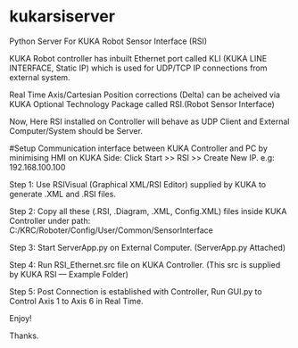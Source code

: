 # kukarsiserver
Python Server For KUKA Robot Sensor Interface (RSI)

KUKA Robot controller has inbuilt Ethernet port called KLI (KUKA LINE INTERFACE, Static IP) which is used for UDP/TCP IP connections from external system.

Real Time Axis/Cartesian Position corrections (Delta) can be acheived via KUKA Optional Technology Package called RSI.(Robot Sensor Interface)

Now, Here RSI installed on Controller will behave as UDP Client and External Computer/System should be Server.

#Setup Communication interface between KUKA Controller and PC by minimising HMI on KUKA Side:  Click Start >> RSI >> Create New IP. e.g: 192.168.100.100

Step 1: Use RSIVisual (Graphical XML/RSI Editor) supplied by KUKA to generate .XML and .RSI files.

Step 2: Copy all these (.RSI, .Diagram, .XML, Config.XML) files inside KUKA Controller under path: C:/KRC/Roboter/Config/User/Common/SensorInterface

Step 3: Start ServerApp.py on External Computer. (ServerApp.py Attached)

Step 4: Run RSI_Ethernet.src file on KUKA Controller. (This src is supplied by KUKA RSI — Example Folder)

Step 5: Post Connection is established with Controller, Run GUI.py to Control Axis 1 to Axis 6 in Real Time.

Enjoy!

Thanks.
